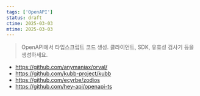```yaml
---
tags: ['OpenAPI']
status: draft
ctime: 2025-03-03
mtime: 2025-03-03
---
```


> OpenAPI에서 타입스크립트 코드 생성. 클라이언트, SDK, 유효성 검사기 등을 생성하세요.

- https://github.com/anymaniax/orval/
- https://github.com/kubb-project/kubb
- https://github.com/ecyrbe/zodios
- https://github.com/hey-api/openapi-ts
